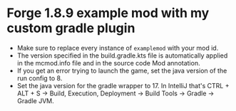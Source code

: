 # Forge 1.8.9 example mod with my custom gradle plugin 
- Make sure to replace every instance of `examplemod` with your mod id.
- The version specified in the build.gradle.kts file is automatically applied in the mcmod.info file and in the source code Mod annotation.
- If you get an error trying to launch the game, set the java version of the run config to 8.
- Set the java version for the gradle wrapper to 17. In IntelliJ that's CTRL + ALT + S -> Build, Execution, Deployment -> Build Tools -> Gradle -> Gradle JVM.
